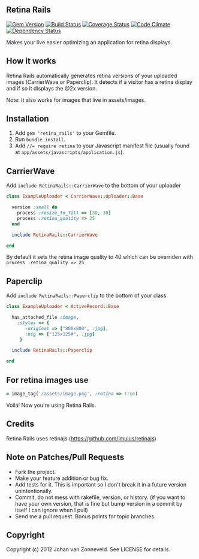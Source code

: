 ## Retina Rails

[![Gem Version](https://badge.fury.io/rb/retina_rails.png)](http://badge.fury.io/rb/retina_rails) [![Build Status](https://secure.travis-ci.org/jhnvz/retina_rails.png?branch=master)](http://travis-ci.org/jhnvz/retina_rails) [![Coverage Status](https://coveralls.io/repos/jhnvz/retina_rails/badge.png?branch=master)](https://coveralls.io/r/jhnvz/retina_rails) [![Code Climate](https://codeclimate.com/github/jhnvz/retina_rails.png)](https://codeclimate.com/github/jhnvz/retina_rails) [![Dependency Status](https://gemnasium.com/jhnvz/retina_rails.png)](https://gemnasium.com/jhnvz/retina_rails)

Makes your live easier optimizing an application for retina displays.

How it works
------------

Retina Rails automatically generates retina versions of your uploaded images (CarrierWave or Paperclip). It detects if a visitor has a retina display and if so it displays the @2x version.

Note: It also works for images that live in assets/images.

Installation
------------

1. Add `gem 'retina_rails'` to your Gemfile.
1. Run `bundle install`.
1. Add `//= require retina` to your Javascript manifest file (usually found at `app/assets/javascripts/application.js`).

CarrierWave
------------

Add `include RetinaRails::CarrierWave` to the bottom of your uploader

```ruby
class ExampleUploader < CarrierWave::Uploader::Base

  version :small do
    process :resize_to_fill => [30, 30]
    process :retina_quality => 25
  end

  include RetinaRails::CarrierWave

end
```
By default it sets the retina image quality to 40 which can be overriden with `process :retina_quality => 25`

Paperclip
------------

Add `include RetinaRails::Paperclip` to the bottom of your class

```ruby
class ExampleUploader < ActiveRecord::Base

  has_attached_file :image,
    :styles => {
       :original => ["800x800", :jpg],
       :big => ["125x125#", :jpg]
     }

  include RetinaRails::Paperclip

end
```

For retina images use
------------

```ruby
= image_tag('/assets/image.png', :retina => true)
```

Voila! Now you're using Retina Rails.

Credits
------------

Retina Rails uses retinajs (https://github.com/imulus/retinajs)

Note on Patches/Pull Requests
------------

* Fork the project.
* Make your feature addition or bug fix.
* Add tests for it. This is important so I don't break it in a
  future version unintentionally.
* Commit, do not mess with rakefile, version, or history.
  (if you want to have your own version, that is fine but bump version in a commit by itself I can ignore when I pull)
* Send me a pull request. Bonus points for topic branches.

Copyright
------------

Copyright (c) 2012 Johan van Zonneveld. See LICENSE for details.
